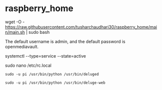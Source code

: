 # raspberry_home
wget -O - https://raw.githubusercontent.com/tusharchaudhari30/raspberry_home/main/main.sh | sudo bash

The default username is admin, and the default password is openmediavault.

systemctl --type=service --state=active


sudo nano /etc/rc.local

```
sudo -u pi /usr/bin/python /usr/bin/deluged

sudo -u pi /usr/bin/python /usr/bin/deluge-web
```
